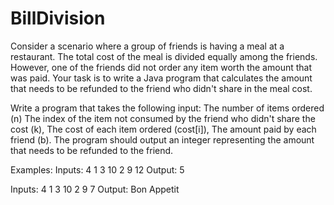 # BillDivision

Consider a scenario where a group of friends is having a meal at a restaurant. The total cost of the meal is divided equally among the friends. However, one of the friends did not order any item worth the amount that was paid. Your task is to write a Java program that calculates the amount that needs to be refunded to the friend who didn't share in the meal cost.

Write a program that takes the following input:
The number of items ordered (n)
The index of the item not consumed by the friend who didn't share the cost (k),
The cost of each item ordered (cost[i]),
The amount paid by each friend (b).
The program should output an integer representing the amount that needs to be refunded to the friend.

Examples:
Inputs:  4 1
		     3 10 2 9 
		     12
Output:  5
		 
Inputs:  4 1
		     3 10 2 9
		     7
Output:  Bon Appetit
